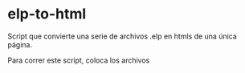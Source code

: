 # elp-to-html

Script que convierte una serie de archivos .elp en htmls de una única página.

Para correr este script, coloca los archivos 